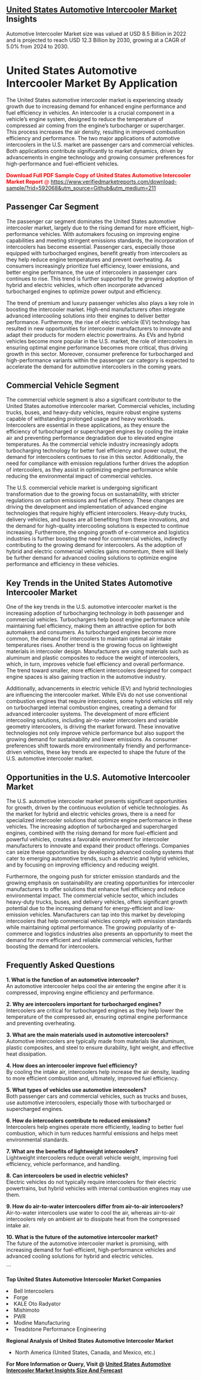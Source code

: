 <h2><a href="https://www.verifiedmarketreports.com/download-sample/?rid=592068&amp;utm_source=Github&amp;utm_medium=211" target="_blank">United States Automotive Intercooler Market</a> Insights</h2><p>Automotive Intercooler Market size was valued at USD 8.5 Billion in 2022 and is projected to reach USD 12.3 Billion by 2030, growing at a CAGR of 5.0% from 2024 to 2030.</p><p><h1>United States Automotive Intercooler Market By Application</h1><p>The United States automotive intercooler market is experiencing steady growth due to increasing demand for enhanced engine performance and fuel efficiency in vehicles. An intercooler is a crucial component in a vehicle’s engine system, designed to reduce the temperature of compressed air coming from the engine’s turbocharger or supercharger. This process increases the air density, resulting in improved combustion efficiency and performance. The two major applications of automotive intercoolers in the U.S. market are passenger cars and commercial vehicles. Both applications contribute significantly to market dynamics, driven by advancements in engine technology and growing consumer preferences for high-performance and fuel-efficient vehicles. <p><span class=""><span style="color: #ff0000;"><strong>Download Full PDF Sample Copy of United States Automotive Intercooler Market Report</strong> @ </span><a href="https://www.verifiedmarketreports.com/download-sample/?rid=592068&amp;utm_source=Github&amp;utm_medium=211" target="_blank">https://www.verifiedmarketreports.com/download-sample/?rid=592068&amp;utm_source=Github&amp;utm_medium=211</a></span></p></p><h2>Passenger Car Segment</h2><p>The passenger car segment dominates the United States automotive intercooler market, largely due to the rising demand for more efficient, high-performance vehicles. With automakers focusing on improving engine capabilities and meeting stringent emissions standards, the incorporation of intercoolers has become essential. Passenger cars, especially those equipped with turbocharged engines, benefit greatly from intercoolers as they help reduce engine temperatures and prevent overheating. As consumers increasingly prioritize fuel efficiency, lower emissions, and better engine performance, the use of intercoolers in passenger cars continues to rise. This trend is further supported by the growing adoption of hybrid and electric vehicles, which often incorporate advanced turbocharged engines to optimize power output and efficiency. <p>The trend of premium and luxury passenger vehicles also plays a key role in boosting the intercooler market. High-end manufacturers often integrate advanced intercooling solutions into their engines to deliver better performance. Furthermore, the rise of electric vehicle (EV) technology has resulted in new opportunities for intercooler manufacturers to innovate and adapt their products for modern electric powertrains. As EVs and hybrid vehicles become more popular in the U.S. market, the role of intercoolers in ensuring optimal engine performance becomes more critical, thus driving growth in this sector. Moreover, consumer preference for turbocharged and high-performance variants within the passenger car category is expected to accelerate the demand for automotive intercoolers in the coming years.</p><h2>Commercial Vehicle Segment</h2><p>The commercial vehicle segment is also a significant contributor to the United States automotive intercooler market. Commercial vehicles, including trucks, buses, and heavy-duty vehicles, require robust engine systems capable of withstanding prolonged usage and heavy workloads. Intercoolers are essential in these applications, as they ensure the efficiency of turbocharged or supercharged engines by cooling the intake air and preventing performance degradation due to elevated engine temperatures. As the commercial vehicle industry increasingly adopts turbocharging technology for better fuel efficiency and power output, the demand for intercoolers continues to rise in this sector. Additionally, the need for compliance with emission regulations further drives the adoption of intercoolers, as they assist in optimizing engine performance while reducing the environmental impact of commercial vehicles.<p>The U.S. commercial vehicle market is undergoing significant transformation due to the growing focus on sustainability, with stricter regulations on carbon emissions and fuel efficiency. These changes are driving the development and implementation of advanced engine technologies that require highly efficient intercoolers. Heavy-duty trucks, delivery vehicles, and buses are all benefiting from these innovations, and the demand for high-quality intercooling solutions is expected to continue increasing. Furthermore, the ongoing growth of e-commerce and logistics industries is further boosting the need for commercial vehicles, indirectly contributing to the growing demand for intercoolers. As the adoption of hybrid and electric commercial vehicles gains momentum, there will likely be further demand for advanced cooling solutions to optimize engine performance and efficiency in these vehicles.</p><h2>Key Trends in the United States Automotive Intercooler Market</h2><p>One of the key trends in the U.S. automotive intercooler market is the increasing adoption of turbocharging technology in both passenger and commercial vehicles. Turbochargers help boost engine performance while maintaining fuel efficiency, making them an attractive option for both automakers and consumers. As turbocharged engines become more common, the demand for intercoolers to maintain optimal air intake temperatures rises. Another trend is the growing focus on lightweight materials in intercooler design. Manufacturers are using materials such as aluminum and plastic composites to reduce the weight of intercoolers, which, in turn, improves vehicle fuel efficiency and overall performance. The trend toward smaller, more efficient intercoolers designed for compact engine spaces is also gaining traction in the automotive industry. <p>Additionally, advancements in electric vehicle (EV) and hybrid technologies are influencing the intercooler market. While EVs do not use conventional combustion engines that require intercoolers, some hybrid vehicles still rely on turbocharged internal combustion engines, creating a demand for advanced intercooler systems. The development of more efficient intercooling solutions, including air-to-water intercoolers and variable geometry intercoolers, is driving the market forward. These innovative technologies not only improve vehicle performance but also support the growing demand for sustainability and lower emissions. As consumer preferences shift towards more environmentally friendly and performance-driven vehicles, these key trends are expected to shape the future of the U.S. automotive intercooler market.</p><h2>Opportunities in the U.S. Automotive Intercooler Market</h2><p>The U.S. automotive intercooler market presents significant opportunities for growth, driven by the continuous evolution of vehicle technologies. As the market for hybrid and electric vehicles grows, there is a need for specialized intercooler solutions that optimize engine performance in these vehicles. The increasing adoption of turbocharged and supercharged engines, combined with the rising demand for more fuel-efficient and powerful vehicles, creates a favorable environment for intercooler manufacturers to innovate and expand their product offerings. Companies can seize these opportunities by developing advanced cooling systems that cater to emerging automotive trends, such as electric and hybrid vehicles, and by focusing on improving efficiency and reducing weight.<p>Furthermore, the ongoing push for stricter emission standards and the growing emphasis on sustainability are creating opportunities for intercooler manufacturers to offer solutions that enhance fuel efficiency and reduce environmental impact. The commercial vehicle sector, which includes heavy-duty trucks, buses, and delivery vehicles, offers significant growth potential due to the increasing demand for energy-efficient and low-emission vehicles. Manufacturers can tap into this market by developing intercoolers that help commercial vehicles comply with emission standards while maintaining optimal performance. The growing popularity of e-commerce and logistics industries also presents an opportunity to meet the demand for more efficient and reliable commercial vehicles, further boosting the demand for intercoolers.</p><h2>Frequently Asked Questions</h2><p><strong>1. What is the function of an automotive intercooler?</strong><br>An automotive intercooler helps cool the air entering the engine after it is compressed, improving engine efficiency and performance.</p><p><strong>2. Why are intercoolers important for turbocharged engines?</strong><br>Intercoolers are critical for turbocharged engines as they help lower the temperature of the compressed air, ensuring optimal engine performance and preventing overheating.</p><p><strong>3. What are the main materials used in automotive intercoolers?</strong><br>Automotive intercoolers are typically made from materials like aluminum, plastic composites, and steel to ensure durability, light weight, and effective heat dissipation.</p><p><strong>4. How does an intercooler improve fuel efficiency?</strong><br>By cooling the intake air, intercoolers help increase the air density, leading to more efficient combustion and, ultimately, improved fuel efficiency.</p><p><strong>5. What types of vehicles use automotive intercoolers?</strong><br>Both passenger cars and commercial vehicles, such as trucks and buses, use automotive intercoolers, especially those with turbocharged or supercharged engines.</p><p><strong>6. How do intercoolers contribute to reduced emissions?</strong><br>Intercoolers help engines operate more efficiently, leading to better fuel combustion, which in turn reduces harmful emissions and helps meet environmental standards.</p><p><strong>7. What are the benefits of lightweight intercoolers?</strong><br>Lightweight intercoolers reduce overall vehicle weight, improving fuel efficiency, vehicle performance, and handling.</p><p><strong>8. Can intercoolers be used in electric vehicles?</strong><br>Electric vehicles do not typically require intercoolers for their electric powertrains, but hybrid vehicles with internal combustion engines may use them.</p><p><strong>9. How do air-to-water intercoolers differ from air-to-air intercoolers?</strong><br>Air-to-water intercoolers use water to cool the air, whereas air-to-air intercoolers rely on ambient air to dissipate heat from the compressed intake air.</p><p><strong>10. What is the future of the automotive intercooler market?</strong><br>The future of the automotive intercooler market is promising, with increasing demand for fuel-efficient, high-performance vehicles and advanced cooling solutions for hybrid and electric vehicles.</p>```</p><p><strong>Top United States Automotive Intercooler Market Companies</strong></p><div data-test-id=""><p><li>Bell Intercoolers</li><li> Forge</li><li> KALE Oto Radyator</li><li> Mishimoto</li><li> PWR</li><li> Modine Manufacturing</li><li> Treadstone Performance Engineering</li></p><div><strong>Regional Analysis of&nbsp;United States Automotive Intercooler Market</strong></div><ul><li dir="ltr"><p dir="ltr">North America&nbsp;(United States, Canada, and Mexico, etc.)</p></li></ul><p><strong>For More Information or Query, Visit @&nbsp;</strong><strong><a href="https://www.verifiedmarketreports.com/product/automotive-intercooler-market/?utm_source=Github&amp;utm_medium=211" target="_blank">United States Automotive Intercooler Market Insights Size And Forecast</a></strong></p></div>
